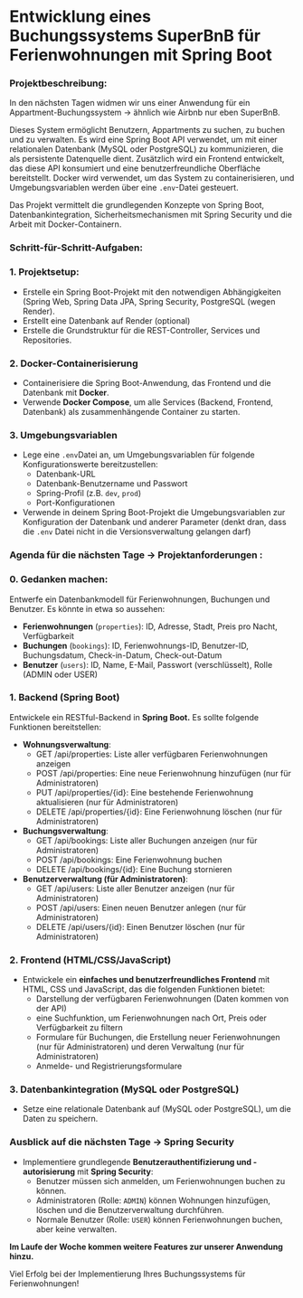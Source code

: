 # Entwicklung eines Buchungssystems SuperBnB für Ferienwohnungen mit Spring Boot

### Projektbeschreibung:

In den nächsten Tagen widmen wir uns einer Anwendung für ein Appartment-Buchungssystem → ähnlich wie Airbnb nur eben SuperBnB. 

Dieses System ermöglicht Benutzern, Appartments zu suchen, zu buchen und zu verwalten. Es wird eine Spring Boot API verwendet, um mit einer relationalen Datenbank (MySQL oder PostgreSQL) zu kommunizieren, die als persistente Datenquelle dient. Zusätzlich wird ein Frontend entwickelt, das diese API konsumiert und eine benutzerfreundliche Oberfläche bereitstellt. Docker wird verwendet, um das System zu containerisieren, und Umgebungsvariablen werden über eine `.env`-Datei gesteuert.

Das Projekt vermittelt die grundlegenden Konzepte von Spring Boot, Datenbankintegration, Sicherheitsmechanismen mit Spring Security und die Arbeit mit Docker-Containern.

### Schritt-für-Schritt-Aufgaben:

### 1. **Projektsetup**:

- Erstelle ein Spring Boot-Projekt mit den notwendigen Abhängigkeiten (Spring Web, Spring Data JPA, Spring Security, PostgreSQL (wegen Render).
- Erstellt eine Datenbank auf Render (optional)
- Erstelle die Grundstruktur für die REST-Controller, Services und Repositories.

### 2. Docker-Containerisierung

- Containerisiere die Spring Boot-Anwendung, das Frontend und die Datenbank mit **Docker**.
- Verwende **Docker Compose**, um alle Services (Backend, Frontend, Datenbank) als zusammenhängende Container zu starten.

### 3. Umgebungsvariablen

- Lege eine `.env`Datei an, um Umgebungsvariablen für folgende Konfigurationswerte bereitzustellen:
    - Datenbank-URL
    - Datenbank-Benutzername und Passwort
    - Spring-Profil (z.B. `dev`, `prod`)
    - Port-Konfigurationen
- Verwende in deinem Spring Boot-Projekt die Umgebungsvariablen zur Konfiguration der Datenbank und anderer Parameter (denkt dran, dass die `.env` Datei nicht in die Versionsverwaltung gelangen darf)

### Agenda für die nächsten Tage → Projektanforderungen :

### 0. Gedanken machen:

Entwerfe ein Datenbankmodell für Ferienwohnungen, Buchungen und Benutzer. Es könnte in etwa so aussehen: 

- **Ferienwohnungen** (`properties`): ID, Adresse, Stadt, Preis pro Nacht, Verfügbarkeit
- **Buchungen** (`bookings`): ID, Ferienwohnungs-ID, Benutzer-ID, Buchungsdatum, Check-in-Datum, Check-out-Datum
- **Benutzer** (`users`): ID, Name, E-Mail, Passwort (verschlüsselt), Rolle (ADMIN oder USER)

### 1. Backend (Spring Boot)

Entwickele ein RESTful-Backend in **Spring Boot.** Es sollte folgende Funktionen bereitstellen:

- **Wohnungsverwaltung**:
    - GET /api/properties: Liste aller verfügbaren Ferienwohnungen anzeigen
    - POST /api/properties: Eine neue Ferienwohnung hinzufügen (nur für Administratoren)
    - PUT /api/properties/{id}: Eine bestehende Ferienwohnung aktualisieren (nur für Administratoren)
    - DELETE /api/properties/{id}: Eine Ferienwohnung löschen (nur für Administratoren)
- **Buchungsverwaltung**:
    - GET /api/bookings: Liste aller Buchungen anzeigen (nur für Administratoren)
    - POST /api/bookings: Eine Ferienwohnung buchen
    - DELETE /api/bookings/{id}: Eine Buchung stornieren
- **Benutzerverwaltung (für Administratoren)**:
    - GET /api/users: Liste aller Benutzer anzeigen (nur für Administratoren)
    - POST /api/users: Einen neuen Benutzer anlegen (nur für Administratoren)
    - DELETE /api/users/{id}: Einen Benutzer löschen (nur für Administratoren)

### 2. Frontend (HTML/CSS/JavaScript)

- Entwickele ein **einfaches und benutzerfreundliches Frontend** mit HTML, CSS und JavaScript, das die folgenden Funktionen bietet:
    - Darstellung der verfügbaren Ferienwohnungen (Daten kommen von der API)
    - eine Suchfunktion, um Ferienwohnungen nach Ort, Preis oder Verfügbarkeit zu filtern
    - Formulare für Buchungen, die Erstellung neuer Ferienwohnungen (nur für Administratoren) und deren Verwaltung (nur für Administratoren)
    - Anmelde- und Registrierungsformulare

### 3. Datenbankintegration (MySQL oder PostgreSQL)

- Setze eine relationale Datenbank auf (MySQL oder PostgreSQL), um die Daten zu speichern.

### Ausblick auf die nächsten Tage → Spring Security

- Implementiere grundlegende **Benutzerauthentifizierung und -autorisierung** mit **Spring Security**:
    - Benutzer müssen sich anmelden, um Ferienwohnungen buchen zu können.
    - Administratoren (Rolle: `ADMIN`) können Wohnungen hinzufügen, löschen und die Benutzerverwaltung durchführen.
    - Normale Benutzer (Rolle: `USER`) können Ferienwohnungen buchen, aber keine verwalten.

**Im Laufe der Woche kommen weitere Features zur unserer Anwendung hinzu.** 

Viel Erfolg bei der Implementierung Ihres Buchungssystems für Ferienwohnungen!